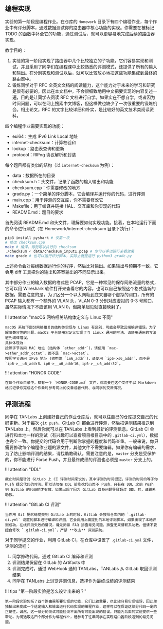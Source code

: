 ## 编程实现

实验的第一阶段是编程作业。在仓库的 `Homework` 目录下有四个编程作业，每个作业中有评分脚本，通过数据测试你的路由器中核心功能的实现。你需要在被标记 TODO 的函数中补全它的功能，通过测试后，就可以更容易地完成后续的路由器实现。

教学目的：

1. 实验的第一阶段实现了路由器中几个比较独立的子功能，它们容易实现和测试，并且采用了同学们在编程课中比较熟悉的评测模式，还提供了所有的输入和输出。在分别实现和测试以后，就可以比较放心地把这些功能集成到最终的路由器中。
2. 锻炼同学对于 RFC 全英文文档的阅读能力，这个能力对于未来的学习和研究是很有必要的，因此在本文档中，不会很细致地用中文把要实现的内容复述一遍，目的是让同学去阅读 RFC 文档进行自学。如果实在不想自学，或者因为时间问题，可以在网上搜索中文博客，但这样做也缺少了一次很重要的锻炼机会。相比论文，RFC 的文字比较详细和朴实，是比较好的英文技术类阅读资料。

四个编程作业需要实现的功能：

- eui64：生成 IPv6 Link Local 地址
- internet-checksum：计算校验和
- lookup：路由表查询和更新
- protocol：RIPng 协议解析和封装

每个题目都有类似的结构（以 `internet-checksum` 为例）：

- data：数据所在的目录
- checksum.h：头文件，记录了函数的输入输出和功能
- checksum.cpp：你需要修改的地方
- grade.py：一个简单的评分脚本，它会编译并运行你的代码，进行评测
- main.cpp：用于评测的交互库，你不需要修改它
- Makefile：用于编译并链接 HAL、交互库和你实现的代码
- README.md：题目的要求

首先阅读 README.md 和头文件，理解要如何实现功能。接着，在本地运行下面的命令进行测试（在 Homework/internet-checksum 目录下执行）：

```bash
pip3 install pyshark # 仅第一次
# 修改 checksum.cpp
make # 编译，得到可以执行的 checksum
./checksum < data/checksum_input1.pcap # 你可以手动运行来看效果
make grade # 也可以运行评分脚本，实际上就是运行 python3 grade.py
```

上述命令会对每组数据运行你的程序，然后比对输出。如果输出与预期不一致，它会用 diff 工具把你的输出和答案输出的不同显示出来。

其中部分作业的输入数据的格式是 PCAP，它是一种常见的保存网络流量的格式，它可以用 Wireshark 软件打开来查看它的内容，也可以自己按照这个格式造新的数据。需要注意的是，为了区分一个以太网帧到底来自哪个虚拟的网口，所有的 PCAP 输入都有一个额外的 VLAN 头，VLAN 0-3 分别对应虚拟的 0-3 号网口，虽然实际情况下不应该用 VLAN 0，但简单起见就直接映射了。

!!! attention "macOS 网络相关结构体定义与 Linux 不同"

    macOS 系统下部分网络相关的结构体实现与 Linux 有区别，可能会导致云端编译错误。为了解决兼容性的问题，macOS 平台使用宏定义实现了与 Linux 通用的写法，请使用通用的写法避免编译错误。
    具体体现为：
    按照字节访问 MAC 地址 (结构体 `ether_addr`)，请使用 `mac->ether_addr_octet`，而不是 `mac->octet`。
    按照字节访问 IPv6 地址 (结构体 `in6_addr`)，请使用 `ip6->s6_addr`，而不是`ip6->__u6_addr8、ip6->__u6_addr16、ip6->__u6_addr32`。

!!! attention "HONOR CODE"

    在每个作业目录中，都有一个 `HONOR-CODE.md` 文件，你需要在这个文件中以 Markdown 格式记录你完成这个作业时参考网上的文章或者代码、与同学的交流情况。

## 评测流程

同学在 TANLabs 上创建好自己的作业仓库后，就可以往自己的仓库提交自己的代码更新。对于每次 `git push`，GitLab CI 都会进行评测，然后把评测结果推送到 TANLabs 上，然后你就可以在 TANLabs 上看到最新的评测信息。GitLab CI 会进行和本地一样的测试（有兴趣可以查看项目根目录中的 `.gitlab-ci.yml`），数据也完全一致。你提交的代码会用于判断你掌握的程度和代码查重。一般来说，你只需要修改每个编程作业题的源文件，其他文件不需要编辑。如果你有编辑的需求，为了防止影响评测的结果，请找助教确认。需要注意的是，`master` 分支是受保护的，你不能进行 Force Push，并且最终成绩的评测也必须是 `master` 分支上的。

!!! attention "DDL"

    截止时间是针对 GitLab 上 CI 评测时间来说的，其中评测的时间很短，评测的时间约等于你 Push 提交代码的时间。所以请勿在 DDL 前修改代码而不 Push，只有在 DDL 之前 Push 到 GitLab 的代码的才有效。如果出现了因为 GitLab 自身问题导致超过 DDL 的，请联系助教。

!!! attention "GitLab CI 评测"

    当你用 Git 把代码提交到 GitLab 上的时候，GitLab 会按照仓库内的 `.gitlab-ci.yml` 设置的脚本进行编译和评测，它会调用上面提到的本地评测脚本。如果出现了本地评测成功，在线评测失败的情况，请先阅读 FAQ 排查常见问题，排查无果请联系助教。但请不要擅自修改 `.gitlab-ci.yml`，严禁 **攻击** 评测系统。

对于同学提交的作业，利用 GitLab CI，在仓库中设置了 `.gitlab-ci.yml` 文件，评测的流程：

1. 同学修改代码，通过 GitLab CI 编译和评测
2. 评测结果保留在 GitLab 的 Artifacts 中
3. 评测完成时，通过 WebHook 通知 TANLabs，TANLabs 从 GitLab 取回评测结果
4. 同学在 TANLabs 上浏览评测信息，选择作为最终成绩的评测结果

!!! tips "第一阶段实验是怎么设计出来的？"

    第一阶段实验包括了四个路由器所要实现的功能，它们比较重要，也比较容易实现错误，因此单独抽出来变成一个给定输入和输出进行代码实现的编程作业，这样可以在保证这部分代码一定的正确性。诚然，这一部分的测试可能检测不出所有可能出现的错误，只能为后面的实验提供一些帮助。为何选取这四个部分作为编程作业，是参考了往年同学在实现路由器阶段遇到的常见问题。